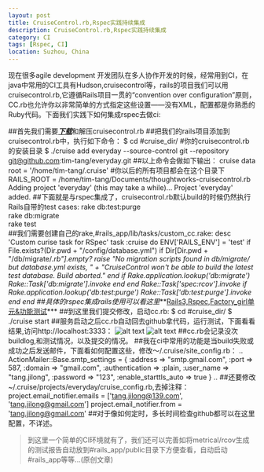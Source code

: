 ```yaml
---
layout: post
title: CruiseControl.rb,Rspec实践持续集成
description: CruiseControl.rb,Rspec实践持续集成
category: CI
tags: [Rspec, CI]
location: Suzhou, China
---
```

现在很多agile development 开发团队在多人协作开发的时候，经常用到CI，在java中常用的CI工具有Hudson,cruisecontrol等，rails的项目我们可以用cruisecontrol.rb,它遵循Rails项目一贯的“convention over configuration”原则，CC.rb也允许你以非常简单的方式指定这些设置——没有XML，配置都是你熟悉的Ruby代码。下面我们实践下如何集成rspec去做ci:

##首先我们需要[***下载***][1]和解压cruisecontrol.rb
##把我们的rails项目添加到cruisecontrol.rb中，执行如下命令：
$ cd #cruise_dir/     #你的cruisecontrol.rb的安装目录
$ ./cruise add everyday --source-control git --repository git@github.com:tim-tang/everyday.git
##以上命令会做如下输出：
cruise data root = '/home/tim-tang/.cruise'     #你以后的所有项目都会在这个目录下
RAILS_ROOT = /home/tim-tang/Documents/thoughtworks-cruisecontrol.rb
Adding project 'everyday' (this may take a while)...
Project 'everyday' added.
##下面就是与rspec集成了，cruisecontrol.rb默认build的时候仍然执行Rails自带的test cases:
rake db:test:purge  
rake db:migrate  
rake test  
##我们需要创建自己的rake,#rails_app/lib/tasks/custom_cc.rake:
desc 'Custom curise task for RSpec'
task :cruise do
  ENV['RAILS_ENV'] = 'test'
  if File.exists?(Dir.pwd + "/config/database.yml")
    if Dir[Dir.pwd + "/db/migrate/*.rb"].empty?
      raise "No migration scripts found in db/migrate/ but database.yml exists, " +
        "CruiseControl won't be able to build the latest test database. Build aborted."
    end
    if Rake.application.lookup('db:migrate')
      Rake::Task['db:migrate'].invoke
    end
  end
  Rake::Task['spec:rcov'].invoke
  if Rake.application.lookup('db:test:purge')
    Rake::Task['db:test:purge'].invoke
  end
end
##具体的rspec集成rails使用可以看这里***[Rails3,Rspec,Factory_girl单元&功能测试][2]***
##到这里我们提交修改，启动cc.rb:
$ cd #cruise_dir/
$ ./cruise start
##服务启动之后cc.rb自动回去github拿代码，运行测试，下面看看结果,访问http://localhost:3333：
![alt text][3]
![alt text][4]
##cc.rb会记录没次buildlog,和测试情况，以及提交的情况。
##我在ci中常用的功能是当build失败或成功之后发送邮件，下面看如何配置这些，修改～/.cruise/site_config.rb：
..
 ActionMailer::Base.smtp_settings = {
   :address =>        "smtp.gmail.com",
   :port =>           587,
   :domain =>         "gmail.com",
   :authentication => :plain,
   :user_name =>      "tang.jilong",
   :password =>       "123",
   :enable_starttls_auto => true
 }
..
##还要修改~/.cruise/projects/everyday/cruise_config.rb,去掉注释：
  project.email_notifier.emails = ['tang.jilong@139.com', 'tang.jilong@gmail.com']
  project.email_notifier.from = 'tang.jilong@gmail.com'
##对于像如何定时，多长时间检查github都可以在这里配置，不详述。

> 到这里一个简单的CI环境就有了，我们还可以完善如将metrical/rcov生成的测试报告自动放到#rails_app/public目录下方便查看，自动启动#rails_app等等...(原创文章)

  [1]: http://cruisecontrolrb.thoughtworks.com/documentation "cc.rb"
  [2]: http://cms.everyday-cn.com/en/show_blog/rails3-rspec-factory_girl "rspec"
  [3]: http://cms.everyday-cn.com/system/pictures/1019/large_build_log.png?1320883392 "build_log"
  [4]: http://cms.everyday-cn.com/system/pictures/1020/large_changeset.png?1320883394 "gitlog"
